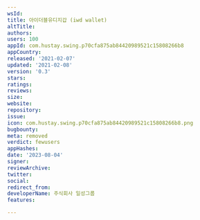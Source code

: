 ```yaml
---
wsId: 
title: 아이더블유디지갑 (iwd wallet)
altTitle: 
authors: 
users: 100
appId: com.hustay.swing.p70cfa875ab84420989521c15808266b8
appCountry: 
released: '2021-02-07'
updated: '2021-02-08'
version: '0.3'
stars: 
ratings: 
reviews: 
size: 
website: 
repository: 
issue: 
icon: com.hustay.swing.p70cfa875ab84420989521c15808266b8.png
bugbounty: 
meta: removed
verdict: fewusers
appHashes: 
date: '2023-08-04'
signer: 
reviewArchive: 
twitter: 
social: 
redirect_from: 
developerName: 주식회사 일성그룹
features: 

---
```



